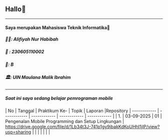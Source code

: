 ## Hallo👋

------------


#### Saya merupakan Mahasiswa Teknik Informatika🤩
##### 👩‍💻: Alifiyah Nur Habibah
##### 🔡 : 230605110002
##### 🏫: B
##### 🏛️: UIN Maulana Malik Ibrahim

------------
##### Saat ini saya sedang belajar pemrograman mobile
| No  | Tanggal  | Praktikum Ke-   | Topik  | Laporan  |Repository
| ------------ | ------------ | ------------ | ------------ | ------------ |
|  1. | 03-09-2025  | 01  | Pengenalan Mobile Programming dan Setup Lingkungan  | https://drive.google.com/file/d/1Lb34t3J-741p1gy9ibakKdKoUHhI1jIP/view?usp=sharing  |
|   |   |   |   |   |

